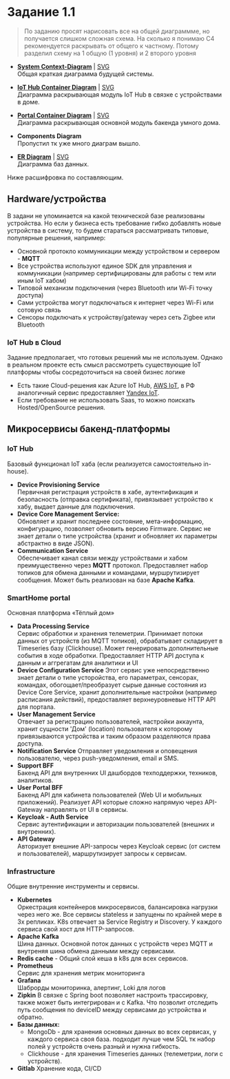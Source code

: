 
# Задание 1.1

> По заданию просят нарисовать все на общей диаграммме,
> но получается слишком сложная схема. На сколько я понимаю C4 рекомендуется раскрывать от общего к частному.
> Потому разделил схему на 1 общую (1 уровня) и 2 второго уровня

- **[System Context-Diagram](system-context-diagram.puml)** |
  [SVG](https://plantuml.etservice.net/svg/jLHHQnj747xNhzZewGIo3qeVIjzaIqs2erIr50gbO5QdbMxHtUwnjnV7b4BiD6s2Iq9BeKzj8NtiY-hOjHBPCkGNxFwZpjoUJhBYLqiSTpixEzytiz_C7Iw2A1im4cgTf9_xlgBxcoEkmwoVfKm5KcWcz6OWOp-9gD1P76saUX3nlh_zwKO7JO_Q3_oOffefCErjuuadUZC1pygTsuXEkM3grkB7YHHuvdRYDraIoOEu1AXKjcGc1bGTU3JGKgLrKgtMo7SL0hyEKwaK7YA1sVnbvcPcVpRdy3un4tjapd1ThQqwfrcIIAKN_gVmFxDFpN_clPbSzzGi2D7j3JWyDvTcQjuN3cMHFPeaoEXhrYS-QSi-ZnZvLf16aaGye9fBaLPXdt_PzHjYe2GV-E1RpPEeV5-fT0yWyNYlzKHxe0cc18swJ3tc0SEmhS945ZOyQ7wrX-OAg5_0ytQPfhcqn-QCm2RcSsAczj0U4--kbAE8-SY8rKcttQsJLanvL0C2A-W9LHeISXR4xZZ3DUYjJxO8bE4oXtmBA1Fx8wod46fvJN3FUYXL3FuV_Z5lx2z0TWRKtX4eDR3-C2FUVTaZKFuPihS_c3c4kZ2J6cAqG34gKJnbv27J-rADwsJdCs1qhzVha4RdFYpfS4n9JoOyI4ijEEOUb_fUreSu205Vr_Xla2R31Uae-PYdS3jSZF2-oerjgHXfKq5733Neza3pSIQA-omaKC2Xb6Y4vSe_RaPhKaqH4kpfnu1Yo4UPocExdKSWvuyuD38TBg8xIzS9UM4iU2txP--X732FYw6YM0vyfrfbWSuWnLMUEraVLCOqInSLT-mR2Gr2vggDYBjim5EodHjp1f1Ip7J8ChYTkueEWRBR-8OdOoxgv84SSwVpKXqX744H_vOBU69VW9fUszTEjaVGhDXDVECBNeSeepu3vwqeOrfA7QxTTQxR4TLidnx0ALTGro9_W_QFG5Hpymw_S1eG-mm0B_EUcHTID9CwGHMRVq62Hy3cbNq9UeOc-YbleZDpJe3XpBuovvuzhg7uPsPASk_JHTkP-QPBSfT5nImgnW81EnhBcRDcTnDcpUYMfR1sMzqUoXxpmXQuvhNCtlm1zCkaSPX1mZTLOPdPIbtpa0l86mOHuFlTvix2SMrMb5pDxr3BAqIqXrZY2HG7ff9zlWgBiM06XbAErt8giocRsFm9jA_oApfnEUN33fwBN2vFSVhKIUuoXKbpGS0hlrX0FgsJPWSXsb_rUWNz_m40)  
  Общая краткая диаграмма будущей системы.


- **[IoT Hub Container Diagram](iot-hub-container-diagram.puml)** | 
[SVG](https://plantuml.etservice.net/svg/lLPTQnj757tVNp5H-o21R3N651pgW2sbTL8vLYk5q58Gizh9QibgH-oEd8XIi6EtQN6e2VIn9FruAVH5iRru4raov1VC_AFUExlQbIsvzCNrWxrpvtwSkVVC6Tzml9RRinXf2z4DRfLAFdsoQ3kYtJDx0VDRt1FC4uijtYbrNUg9NiTT28JbEcQflBnGGzE3pMgfGmF1V30ronZnL2nsmTEuSHtPgUCn_zhoTxhSmvZhoLzXNPVtEsa1OysolcHkWzhvd4M3DhDoHVAX2oUiYxxBo2gfQ6iLBFb20Ttlk0pZun0JtKsxp5tkh-O-M5bPCQsRsiPzY_aJ-t9h-MFperp1CAfhNsqzQ3GRMxLcPUlX_JoOX2EWalnLZkM9sfD3zOBSvGsoqJE9Z8WyagTo82DvXliob6_Lhde6raY6HEqIjOThjGExavq1-4Qm0Nz6O3wMOmAHOrWE3AF6_81xUMnVaUJaQx13HQWnnaY83t7zZKSskUa0Bjhj8kvrtlCiwlVpRTvX6FXBd53zA4VgK1q251a2ZXTm-Dn3P-5JfqY-TcoJWVEwssE2Sz7E5SYt1e6VTCpDEqz5Fc1UmFsR45ZNNmGxc8kZeNOSaF1E1zXKi2Uq3quLjksq6FaiDipKJgDdoorbvPPcokbVLTflLZFlfEWyF6r6XUFPzJxGh0EvDk8rYGqfAloGlyj8Zod4xX4vXi-nF9T3C8nWwt3kWLt7RcD6I51DFYzc_HCIHEgvddU8MNTXcg7wASugm-bp9UqcYxSdPveoBqsRlpCCk1m9LoQ3Vwrv-0vOyZCKJFBFfI71VJ25yZJZG2a6FKqfXmiWE-HEQ9zBFilSPqJj0v57yftw0Uf4AOEoYzoyposMVqmVFQO8xozm6s5dJ-0UZ82S1-fxJBZMfQqs8v-Z7wutlsWqIDBy28uJNMvytke66SDgFjzs0eTxIUllqMsT1jg1HpnAkZ_0cu0dFex73Dy3H8xcEHsQhQchRLAFsbfbwin7GuP3zoJRlm3b9PnOtsDre4aWtm01S3ZO4gISsb7xYO8S8Co1V8C4nCKkmTK4ChJx6RPEdis33HT_SGOvQ72dvpajO3xtCjZbQJD9x1TGlm8G8V3r77u_1wIeNw0a16Q20np88MhBaJg4iqN_hdWPtN2wfOr6erQ_3BHY9aqEAcRMrhe0ofFAkcO6zsmUVu8e0nHa4tPm7vgreqLFJxI8kCOQmHZGwNjGHDXZxHl9Oq2QpXyV1K7jODKo2tYnKlPtkI-e2yNU_ot_K2zH2w3nRnF9VZyaDUqmfPqfMQYWCmIfW17P2WSCPhWAS29K7lsm83zI3c2tIQp-Mff2tU5ephM0H_UHO_VyIuEUyBCN2Dv1zypf0eRV8Fq0rKgUmiNMWnxgHmekeTg3vuxezmulr6xywkaEHreg4M447HhCyk__QaQYYR4QNa5w-Gg2ptM-eojp0LNG9OAHdyMiETE4FocIIcsYK367IRvHhHUW-1NoG1PkavJK1kWM-GGiMXBrAjsUZRn5i09PgzqrjB-Ed7SiF7MpCj7PgtLAt-UH_czYcBqEbowAVkRYUWi8BfiT04fUc7FD0EoUrlDCghK6p3OKTCsOnyt_UFf_0000)  
  Диаграмма раскрывающая модуль IoT Hub в связке с устройствами в доме.


- **[Portal Container Diagram](portal-container-diagram.puml)** |
[SVG](https://plantuml.etservice.net/svg/jLRFRnD75BxdhnZS7X8fiLi9LGeYaPmuQO24ciHHBvMYjNTYhxBUMUsk0Qj2Wa1QLQc4kFNIGZbLwcK3IJ5EOYJ-Wjd_gD-R7NjtdLqu0PApy-PxytvzxyrSivoMtJCvwmI1wz-eL3pZGRbj1PrUi-TphoMSW3j1kIMw5TSsdA3NjHVymBIjPcNr-aATHBjRcvMkuGVSWsXlbJGU1cKNo9bhN-9qmtAuzyNExxh28PqlStwDkxReToS6ggQvpUs6qPujcORVuMPfddrj8y2Te6zpjiHgIhe9oUpS7C7NR4xgiKgJuCtsgh25jrJwQd5niMb-gsJ2CxatbbzlNV-k-KrfRcOci08SAr_8SpcIGnOzaMVHO_b63l0rac-O7E7ZaZxLxrivOl83X8-ZGnb2AMJHKtcHx9tYuqA6CpChekUOXjUVDLg1yFnvLYhDiPzd6FxLkUSBPvOI1h5y2PNpw7VvJba9SV0PhU5T2kptN5TumHX_Yl_aw7zoACCiCk2j3i5U0t04nmPog04JhimQhaiU_SYRhCAsHDD23dvoMDLrRQjb19PmV2IjPFsmKwawfYSiim9iIGMXZaADjF_wA9RQcFYQinTxbzfub4gL9OADNXCRjqI3uQkaFrU5nrdq39c-bCFe5uGqc2Gp8T3UNM7osGDZ_y2W-Fy1x1BrGQP2V5n6nz4H7LXrZLQ7ipk4e_NMlKQ38UaZr1MvegEdicNo-rQBRncEqLPKs-4U2Q1RKpknVya-dNhRkAzE1xF2kBBHiJm3dUH9z1liu1FkKQr1fMUe-FleINJCKD9Gde1VXxHumcY5ZKCb7mAECEG5EAU58wLt2Dw0TcNjUO6_xEO2Kzd9vDprnCC-75rp0g_FN671_t5kKuJf1Pqax2fMJ2yfo3kytxA5SP33C-jx8-0F3B9GhTzYUgMKXDFM2WcCBIopbAsif-2KOKFpux_oTVG2vJf7CjxhdljupkeAKCWCZviMiMwR_h9LOa5flAHHG3eJOwOH6Dg9lNJlJZ4ZGILig478wfveST-t46EQ3IzHCnGV9PI3c0oJWbCdixZv2G1Y72hmc8yPoxMcibsZPb7sQYjq_YhQzs13e3DfrR2w7DvPt6SmGJGCYLCvDa0_jNE5LZGw0wFjBvdDn0lqyLuj6_l4cPrxcvNRzQhs-T5KLcba9BpyH6ApGE1s8IXgiLVm_orDxBXFQ414pzMOlZfNATHvHeCX2PMQdZfjI2MW8KEplI3hv9WAb1poTTgtG6LHQvOAfxaSmEOVqH7R45rUsHQYY_NVc0dFWIFhCNKMbcd_4pcVJil46rQGS5p8-rQxvwcP_da-vy5JOwxd1w9By0IKASHVn6Iw1p7YGY8Nelo079zDcFuEwOKyDPJrKCmRQMVpJ2dJFJj8LC-L3Opgw2cZ6ngqrXVs09GUAMLgBc3f2pm8omNLZEDL6OoZoYdeAw8AtGtu9P_1hJm2GJPKvGvZ1ndvGhTqpBbF53K_wIdNfegRbCiHWRMlB-oaMdTJqlIKLcMQddChw-l5TD0NUOpPYHSCgzHf-QqRJ-9OJtLkBCZHrJ5j6draGYbCpOYvwVtqPBwocSltSSphwtIzPCzdDzX6er5dk9pIeBnp2g0fVz881L7NBIilivnAfH4touKczPLngSWTnXqmA6ehzMWzmKldC1w1MEZ7Av5GSPUf_W1HgU7G6Kd-DtFvb2bddEySsDN4mlC_hmnPk8csrezaxHBDuthFxyHli249esEw-AaxTWkwe_X9fWVmq-XNVVoPoegAUeHvgqJpQZoe9DBie9iNF-hb3i0fSNHSIF1qKiLigSbIx7FcZPbxXrCm-jMTUHDjh-qqb1Lj4TPYP8APxYUMWyaqAW7-1m00)  
  Диаграмма раскрывающая основной модуль бакенда умного дома.


- **Components Diagram**  
  Пропустил тк уже много диаграм вышло.


- **[ER Diagram](er-diagram.puml)** |
[SVG](https://plantuml.etservice.net/svg/bLNRZjem47tdAwnzN9MkzZLQ8Uqkj4krGDM5vyWa0x5mxDHsMD7I7-jNz9CwCRaGRDZ04vev6S-SESVEQBIXQo0tOpadB_cIt94XR5a4v5ag8CEd6_AxroFu0s6OsP7OPZL6IVcx9Imc0LainiCwrk_NVpKeHdaeydG92d5lyn_ZwTSwRNOPO7GqNKpgM2fZu2uqeIf-fmh2BIZDf700D3T9k86TauWKK0DnI4sxwf-UPxPG6mIt1YmJ5-TaEfI2Cm41UPhDNaUFqpgrOYgzs7WCcgdgu81yUvir7tEgZJ-JPt4vLK26Z_FHV3mPLMCTgZRZ144pmtxVt--hHGQ1dUgU_FjBxdluPLOfuhjKXd8Kn09NI2PKO3H5fafH7F6M8-0AHK1AcMUzMI85k651Kq-KHePjuR3GrkpEkdtCb7qdChr6oMudxN853Q5RquRTmhVs-8yrzIv0jINb3X7wN7bMj5rEVdZ81VkPms3GrFbKVUVf8fLBnZ4dK6sSKuCgzp1xiiIpt1mrac6nbLJfoHL1i-oicx9S9w6H6t1J7rdccCmWg6Z2VWO7iHHkiS1crvrXrQmMPYrJmtpiDH-qyLwBrdUsMB5rhcm5rwVLXH0b4EUygroEbb6u3WkVx4911WMXhM31is4fUEnPX7_9ug9qhNJQAXZ3nFhwJWklkc-Dxs2h6AfegZlVhzYiTmlFd4MR5ucxEikz0OwNg56xgoUg2dZUImr2IsLJxjDoVWzRodECVtcTFSuzbYuFv79zTQySjlO1xwe8z8T6Ajkz58zpsu_DqUHpVt3yWlLEwUq2nicwm6gxT0ANWhs8_Gy0)   
  Диаграмма баз данных.

Ниже расшифровка по составляющим.

## Hardware/устройства

В задани не упоминается на какой технической базе реализованы устройства.
Но если у бизнеса есть требование гибко добавлять новые устройства в систему,
то будем стараться рассматривать типовые, популярные решения, например:

- Основной протокло коммуникации между устройством и сервером - **MQTT**
- Все устройства используют единое SDK для управления и коммуникации
  (например сертифицированы для работы с тем или иным IoT хабом)
- Типовой механизм подключения (через Bluetooth или Wi-Fi точку доступа)
- Сами устройства могут подключаться к интернет через Wi-Fi или сотовую связь
- Сенсоры подключать к устройству/gateway через сеть Zigbee или Bluetooth

### IoT Hub в Cloud

Задание предполагает, что готовых решений мы не используем.
Однако в реальном проекте есть смысл рассмотреть существующие IoT платформы
чтобы сосредоточиться на своей бизнес логике

- Есть такие Cloud-решения как Azure IoT Hub, [AWS IoT](https://aws.amazon.com/iot/), в РФ аналогичный сервис
  предоставляет [Yandex IoT](https://yandex.cloud/en/services/iot-core?).
- Если требование не использовать Saas, то можно поискать Hosted/OpenSource решения.

## Микросервисы бакенд-платформы

### IoT Hub

Базовый функционал IoT хаба (если реализуется самостоятельно in-house).

- **Device Provisioning Service**   
  Первичная регистрация устройств в хабе, аутентификация и безопасность (отправка сертификата), привязывает
  устройство к хабу, выдает данные для подключения.
- **Device Core Management Service:**  
  Обновляет и хранит последнее состояние, мета-информацию, конфигурацию, позволяет обновить версию Firmware.
  Сервис не знает детали о типе устройства (хранит и обновляет их параметры абстрактно в виде JSON).
- **Communication Service**  
  Обеспечивает канал связи между устройствами и хабом преимущественно через **MQTT** протокол.
  Предоставляет набор топиков для обмена данными и командами, муршрутизирует сообщения.
  Может быть реализован на базе **Apache Kafka**.

### SmartHome portal

Основная платформа «Тёплый дом»

- **Data Processing Service**  
  Сервис обработки и хранения телеметрии. Принимает потоки данных от устройств (из MQTT топиков), обрабатывает
  складирует в Timeseries базу (Clickhouse). Может генерировать дополнительные события в ходе обработки.
  Предоставляет HTTP API доступа к данным и аггрегатам для аналитики и UI
- **Device Configuration Service**
  Этот сервис уже непосредственно знает детали о типе усторойства, его параметрах, сенсорах, командах,
  обогощает/преобразует сырые данные состояния из Device Core Service,
  хранит дополнительные настройки (например расписания действий), предоставляет верхнеуровневые HTTP API для портала.
- **User Management Service**   
  Отвечает за регистрацию пользователей, настройки аккаунта, хранит сущности 'Дом' (location)
  пользователя к которому привязываются устройства и таким образом разделяются права доступа.
- **Notification Service**
  Отправляет уведомления и оповещения пользователю, через push-уведомления, email и SMS.
- **Support BFF**  
  Бакенд API для внутренних UI дашбордов техподдержки, техников, аналитиков.
- **User Portal BFF**  
  Бакенд API для кабинета пользователей (Web UI и мобильных приложений).
  Реализует API которые сложно напрямую через API-Gateway направлять от UI в сервисы.
- **Keycloak - Auth Service**   
  Сервис аутентификации и авторизации пользователей (внешних и внутренних).
- **API Gateway**  
  Авторизует внешние API-запросы через Keycloak сервис (от систем и пользователей),
  маршрутизирует запросы к сервисам.

### Infrastructure

Общие внутренние инструменты и сервисы.

- **Kubernetes**  
  Оркестрация контейнеров микросервисов, балансировка нагрузки через него же.
  Все сервисы stateless и запущены по крайней мере в 3х репликах.
  K8s отвечает за Service Registry и Discovery. У каждого сервиса свой хост для HTTP-запросов.
- **Apache Kafka**  
  Шина данных. Основной поток данных с устройств через MQTT и внутреняя шина обмена данными между сервисами.
- **Redis cache** - Общий слой кеша в k8s для всех сервисов.
- **Prometheus**  
  Сервис для хранения метрик мониторинга
- **Grafana**  
  Шаброрды мониторинка, алертинг, Loki для логов
- **Zipkin**
  В связке с Spring boot позволяет настроить трассировку, также может быть интегрирован и с Kafka.
  Что позволит отследить путь сообщения по deviceID между сервисами до устройства и обратно.
- **Базы данных:**
    - MongoDb - для хранения основных данных во всех сервисах, у каждого сервиса своя база.
      подходит лучше чем SQL тк набор полей у устройств очень разный и нужна гибкость.
    - Clickhouse - для хранения Timeseries данных (телеметрии, логи с устройств).
- **Gitlab**
  Хранение кода, CI/CD